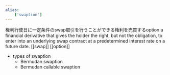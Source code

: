 ```yaml
---
alias:
    ['swaption']
---
```

権利行使日に一定条件のswap取引を行うことができる権利を売買するoption
a financial derivative that gives the holder the right, but not the obligation, to enter into an underlying swap contract at a predetermined interest rate on a future date.
[[swap]]
[[option]]
- types of swaption
    - Bermudan swaption
    - Bermudan callable swaption